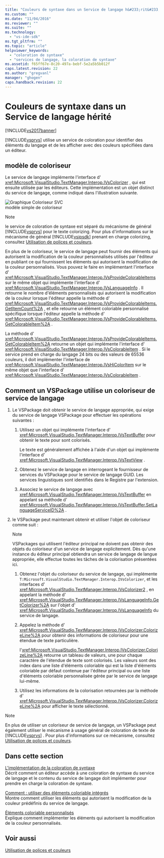 ```yaml
---
title: "Couleurs de syntaxe dans un Service de langage h&#233;rit&#233; | Microsoft Docs"
ms.custom: ""
ms.date: "11/04/2016"
ms.reviewer: ""
ms.suite: ""
ms.technology: 
  - "vs-ide-sdk"
ms.tgt_pltfrm: ""
ms.topic: "article"
helpviewer_keywords: 
  - "coloration de syntaxe"
  - "services de langage, la coloration de syntaxe"
ms.assetid: f65ff67e-8c20-497a-bebf-5e2a5b5b012f
caps.latest.revision: 22
ms.author: "gregvanl"
manager: "ghogen"
caps.handback.revision: 22
---
```

# Couleurs de syntaxe dans un Service de langage h&#233;rit&#233;
[!INCLUDE[vs2017banner](../../code-quality/includes/vs2017banner.md)]

[!INCLUDE[vsprvs](../../code-quality/includes/vsprvs_md.md)] utilise un service de coloration pour identifier des éléments du langage et de les afficher avec des couleurs spécifiées dans un éditeur.  
  
## modèle de coloriseur  
 Le service de langage implémente l'interface d' <xref:Microsoft.VisualStudio.TextManager.Interop.IVsColorizer> , qui est ensuite utilisée par les éditeurs.  Cette implémentation est un objet distinct du service de langage, comme indiqué dans l'illustration suivante.  
  
 ![Graphique Coloriseur SVC](~/extensibility/internals/media/figlgsvccolorizer.gif "FigLgSvcColorizer")  
modèle simple de coloriseur  
  
> [!NOTE]
>  le service de coloration de syntaxe est séparé du mécanisme de général [!INCLUDE[vsprvs](../../code-quality/includes/vsprvs_md.md)] pour le texte colorizing.  Pour plus d'informations sur le mécanisme de général [!INCLUDE[vsipsdk](../../extensibility/includes/vsipsdk_md.md)] prenant en charge colorizing, consultez [Utilisation de polices et couleurs](../../extensibility/using-fonts-and-colors.md).  
  
 En plus de le coloriseur, le service de langage peut fournir des éléments qui autorisent la modification de la couleur personnalisés utilisés par l'éditeur en publiant ce qui fournissent les éléments qui autorisent la modification de la couleur personnalisés.  Vous pouvez le faire en implémentant l'interface d' <xref:Microsoft.VisualStudio.TextManager.Interop.IVsProvideColorableItems> sur le même objet qui implémente l'interface d' <xref:Microsoft.VisualStudio.TextManager.Interop.IVsLanguageInfo> .  Il retourne le nombre d'éléments personnalisés qui autorisent la modification de la couleur lorsque l'éditeur appelle la méthode d' <xref:Microsoft.VisualStudio.TextManager.Interop.IVsProvideColorableItems.GetItemCount%2A> , et elle retourne un élément coloriable personnalisé spécifique lorsque l'éditeur appelle la méthode d' <xref:Microsoft.VisualStudio.TextManager.Interop.IVsProvideColorableItems.GetColorableItem%2A> .  
  
 La méthode d' <xref:Microsoft.VisualStudio.TextManager.Interop.IVsProvideColorableItems.GetColorableItem%2A> retourne un objet qui implémente l'interface d' <xref:Microsoft.VisualStudio.TextManager.Interop.IVsColorableItem> .  Si le service prend en charge du langage 24 bits ou des valeurs de 65536 couleurs, il doit implémenter l'interface de <xref:Microsoft.VisualStudio.TextManager.Interop.IVsHiColorItem> sur le même objet que l'interface d' <xref:Microsoft.VisualStudio.TextManager.Interop.IVsColorableItem> .  
  
## Comment un VSPackage utilise un coloriseur de service de langage  
  
1.  Le VSPackage doit obtenir le service de langage appropriée, qui exige du service de langage VSPackage pour effectuer les opérations suivantes :  
  
    1.  Utilisez un objet qui implémente l'interface d' <xref:Microsoft.VisualStudio.TextManager.Interop.IVsTextBuffer> pour obtenir le texte pour sont colorisés.  
  
         Le texte est généralement affichée à l'aide d'un objet qui implémente l'interface d' <xref:Microsoft.VisualStudio.TextManager.Interop.IVsTextView> .  
  
    2.  Obtenez le service de langage en interrogeant le fournisseur de services du VSPackage pour le service de langage GUID.  Les services linguistiques sont identifiés dans le Registre par l'extension.  
  
    3.  Associez le service de langage avec <xref:Microsoft.VisualStudio.TextManager.Interop.IVsTextBuffer> en appelant sa méthode d' <xref:Microsoft.VisualStudio.TextManager.Interop.IVsTextBuffer.SetLanguageServiceID%2A> .  
  
2.  le VSPackage peut maintenant obtenir et utiliser l'objet de coloriseur comme suit :  
  
    > [!NOTE]
    >  VSPackages qui utilisent l'éditeur principal ne doivent pas obtenir des objets du coloriseur d'un service de langage explicitement.  Dès qu'une instance du éditeur principal obtiendra un service de langage de langue appropriée, elle effectue toutes les tâches de la colorisation présentées ici.  
  
    1.  Obtenez l'objet du coloriseur du service de langage, qui implémente `T:Microsoft.VisualStudio.TextManager.Interop.IVsColorizer`, et les interfaces d' <xref:Microsoft.VisualStudio.TextManager.Interop.IVsColorizer2> , en appelant la méthode d' <xref:Microsoft.VisualStudio.TextManager.Interop.IVsLanguageInfo.GetColorizer%2A> sur l'objet d' <xref:Microsoft.VisualStudio.TextManager.Interop.IVsLanguageInfo> du service de langage.  
  
    2.  Appelez la méthode d' <xref:Microsoft.VisualStudio.TextManager.Interop.IVsColorizer.ColorizeLine%2A> pour obtenir des informations de coloriseur pour une étendue de texte particulière.  
  
         l'<xref:Microsoft.VisualStudio.TextManager.Interop.IVsColorizer.ColorizeLine%2A> retourne un tableau de valeurs, une pour chaque caractère de l'étendue de texte sont colorisés.  Les valeurs sont des index dans une liste d'éléments coloriable qui est la liste d'éléments coloriable par défaut contenue par l'éditeur principal ou une liste d'éléments coloriable personnalisée gérée par le service de langage lui\-même.  
  
    3.  Utilisez les informations de la colorisation retournées par la méthode d' <xref:Microsoft.VisualStudio.TextManager.Interop.IVsColorizer.ColorizeLine%2A> pour afficher le texte sélectionné.  
  
> [!NOTE]
>  En plus de utiliser un coloriseur de service de langage, un VSPackage peut également utiliser le mécanisme à usage général de coloration de texte de [!INCLUDE[vsprvs](../../code-quality/includes/vsprvs_md.md)] .  Pour plus d'informations sur ce mécanisme, consultez [Utilisation de polices et couleurs](../../extensibility/using-fonts-and-colors.md).  
  
## Dans cette section  
 [L'implémentation de la coloration de syntaxe](../../extensibility/internals/implementing-syntax-coloring.md)  
 Décrit comment un éditeur accède à une coloration de syntaxe du service de langage et le contenu du service de langage doit implémenter pour prendre en charge la coloration de syntaxe.  
  
 [Comment : utiliser des éléments coloriable intégrés](../../extensibility/internals/how-to-use-built-in-colorable-items.md)  
 Montre comment utiliser les éléments qui autorisent la modification de la couleur prédéfinis du service de langage.  
  
 [Éléments coloriable personnalisés](../../extensibility/internals/custom-colorable-items.md)  
 Explique comment implémenter les éléments qui autorisent la modification de la couleur personnalisés.  
  
## Voir aussi  
 [Utilisation de polices et couleurs](../../extensibility/using-fonts-and-colors.md)